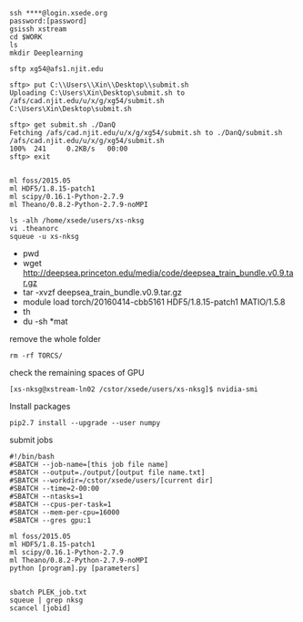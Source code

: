 ```
ssh ****@login.xsede.org
password:[password]
gsissh xstream
cd $WORK
ls
mkdir Deeplearning
```

```
sftp xg54@afs1.njit.edu

sftp> put C:\\Users\\Xin\\Desktop\\submit.sh
Uploading C:\Users\Xin\Desktop\submit.sh to /afs/cad.njit.edu/u/x/g/xg54/submit.sh
C:\Users\Xin\Desktop\submit.sh 

sftp> get submit.sh ./DanQ
Fetching /afs/cad.njit.edu/u/x/g/xg54/submit.sh to ./DanQ/submit.sh
/afs/cad.njit.edu/u/x/g/xg54/submit.sh                                                                        100%  241     0.2KB/s   00:00
sftp> exit

```

```

ml foss/2015.05
ml HDF5/1.8.15-patch1
ml scipy/0.16.1-Python-2.7.9
ml Theano/0.8.2-Python-2.7.9-noMPI
```

```
ls -alh /home/xsede/users/xs-nksg
vi .theanorc
squeue -u xs-nksg

```

* pwd
* wget http://deepsea.princeton.edu/media/code/deepsea_train_bundle.v0.9.tar.gz
* tar -xvzf deepsea_train_bundle.v0.9.tar.gz
* module load torch/20160414-cbb5161 HDF5/1.8.15-patch1 MATIO/1.5.8
* th
* du -sh *mat


remove the whole folder
```
rm -rf TORCS/
```

check the remaining spaces of GPU
```
[xs-nksg@xstream-ln02 /cstor/xsede/users/xs-nksg]$ nvidia-smi
```

Install packages
```
pip2.7 install --upgrade --user numpy
```

submit jobs
```
#!/bin/bash
#SBATCH --job-name=[this job file name]
#SBATCH --output=./output/[output file name.txt]
#SBATCH --workdir=/cstor/xsede/users/[current dir]
#SBATCH --time=2-00:00
#SBATCH --ntasks=1
#SBATCH --cpus-per-task=1
#SBATCH --mem-per-cpu=16000
#SBATCH --gres gpu:1

ml foss/2015.05
ml HDF5/1.8.15-patch1
ml scipy/0.16.1-Python-2.7.9
ml Theano/0.8.2-Python-2.7.9-noMPI
python [program].py [parameters]


sbatch PLEK_job.txt
squeue | grep nksg
scancel [jobid]
```
